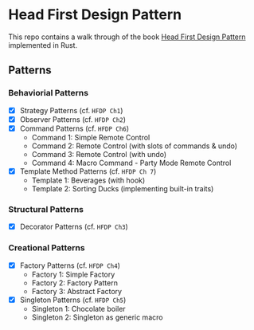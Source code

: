 # Head First Design Pattern

This repo contains a walk through of the book [Head First Design Pattern](https://github.com/bethrobson/Head-First-Design-Patterns) implemented in Rust.

## Patterns

### Behaviorial Patterns

-   [x] Strategy Patterns (cf. `HFDP Ch1`)
-   [x] Observer Patterns (cf. `HFDP Ch2`)
-   [x] Command Patterns (cf. `HFDP Ch6`)
    -   Command 1: Simple Remote Control
    -   Command 2: Remote Control (with slots of commands & undo)
    -   Command 3: Remote Control (with undo)
    -   Command 4: Macro Command - Party Mode Remote Control
-   [x] Template Method Patterns (cf. `HFDP Ch 7`)
    -   Template 1: Beverages (with hook)
    -   Template 2: Sorting Ducks (implementing built-in traits)

### Structural Patterns

-   [x] Decorator Patterns (cf. `HFDP Ch3`)

### Creational Patterns

-   [x] Factory Patterns (cf. `HFDP Ch4`)
    -   Factory 1: Simple Factory
    -   Factory 2: Factory Pattern
    -   Factory 3: Abstract Factory
-   [x] Singleton Patterns (cf. `HFDP Ch5`)
    -   Singleton 1: Chocolate boiler
    -   Singleton 2: Singleton as generic macro
